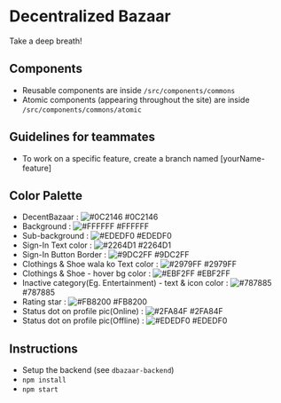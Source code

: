 # Decentralized Bazaar

Take a deep breath!

## Components

- Reusable components are inside `/src/components/commons`
- Atomic components (appearing throughout the site) are inside `/src/components/commons/atomic`

## Guidelines for teammates

- To work on a specific feature, create a branch named [yourName-feature]

## Color Palette

- DecentBazaar :    ![#0C2146](https://via.placeholder.com/15/0C2146/000000?text=+)  #0C2146
- Background :      ![#FFFFFF](https://via.placeholder.com/15/FFFFFF/000000?text=+)  #FFFFFF
- Sub-background :  ![#EDEDF0](https://via.placeholder.com/15/EDEDF0/000000?text=+)  #EDEDF0
- Sign-In Text color :  ![#2264D1](https://via.placeholder.com/15/2264D1/000000?text=+)  #2264D1
- Sign-In Button Border :  ![#9DC2FF](https://via.placeholder.com/15/9DC2FF/000000?text=+)  #9DC2FF
- Clothings & Shoe wala ko Text color :  ![#2979FF](https://via.placeholder.com/15/2979FF/000000?text=+)  #2979FF
- Clothings & Shoe - hover bg color :  ![#EBF2FF](https://via.placeholder.com/15/EBF2FF/000000?text=+)  #EBF2FF
- Inactive category(Eg. Entertainment) - text & icon color :  ![#787885](https://via.placeholder.com/15/787885/000000?text=+)  #787885
- Rating star :  ![#FB8200](https://via.placeholder.com/15/FB8200/000000?text=+)  #FB8200
- Status dot on profile pic(Online) :  ![#2FA84F](https://via.placeholder.com/15/2FA84F/000000?text=+)  #2FA84F
- Status dot on profile pic(Offline) :  ![#EDEDF0](https://via.placeholder.com/15/EDEDF0/000000?text=+)  #EDEDF0


## Instructions

- Setup the backend (see `dbazaar-backend`)
- `npm install`
- `npm start`
